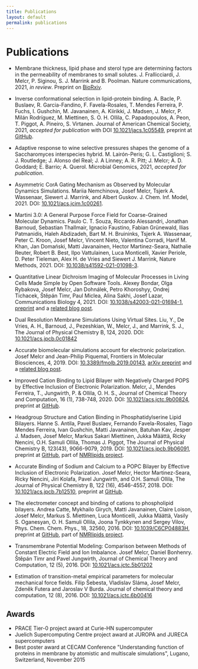 ```yaml
---
title: Publications
layout: default
permalink: publications
---
```


# Publications

- Membrane thickness, lipid phase and sterol type are determining factors in the permeability of membranes to small solutes. 
J. Frallicciardi, J. Melcr, P. Siginou, S. J. Marrink and B. Poolman. 
Nature communications, 2021, *in review*. 
Preprint on [BioRxiv](https://www.biorxiv.org/content/10.1101/2021.07.16.452599v1).

- Inverse conformational selection in lipid-protein binding. 
A. Bacle, P. Buslaev, R. Garcia-Fandino, F. Favela-Rosales, 
T. Mendes Ferreira, P. Fuchs, I. Gushchin, M. Javanainen, 
A. Kiirikki, J. Madsen, J. Melcr, P. Milán Rodríguez, M. Miettinen, 
S. O. H. Ollila, C. Papadopoulos, A. Peon, T. Piggot, 
A. Pineiro, S. Virtanen. 
Journal of American Chemical Society, 2021, *accepted for publication*
with DOI [10.1021/jacs.1c05549](https://doi.org/10.1021/jacs.1c05549), 
preprint at [GitHub](https://github.com/NMRLipids/NMRlipidsIVPEandPGmanuscript/blob/7526ae37d478a2434062b2e24b861b95d4087553/manuscriptPGPE.pdf). 

- Adaptive response to wine selective pressures shapes the genome of a Saccharomyces interspecies hybrid. 
M. Lairón-Peris; G. L. Castiglioni; S. J. Routledge; 
J. Alonso del Real; J. A Linney; A. R. Pitt; 
J. Melcr; A. D. Goddard; E. Barrio; A. Querol. 
Microbial Genomics, 2021, *accepted for publication*. 


- Asymmetric CorA Gating Mechanism as Observed by Molecular Dynamics Simulations.
Mariia Nemchinova, Josef Melcr, Tsjerk A. Wassenaar, 
Siewert J. Marrink, and Albert Guskov.
J. Chem. Inf. Model, 2021.
DOI: [10.1021/acs.jcim.1c00261](https://doi.org/10.1021/acs.jcim.1c00261).


- Martini 3.0: A General Purpose Force Field for Coarse-Grained Molecular Dynamics.
Paulo C. T. Souza, Riccardo Alessandri, Jonathan Barnoud, 
Sebastian Thallmair, Ignacio Faustino, Fabian Grünewald, 
Ilias Patmanidis, Haleh Abdizadeh, Bart M. H. Bruininks, 
Tsjerk A. Wassenaar, Peter C. Kroon, Josef Melcr, Vincent Nieto, 
Valentina Corradi, Hanif M. Khan, Jan Domański, 
Matti Javanainen, Hector Martinez-Seara, Nathalie Reuter, 
Robert B. Best, Ilpo Vattulainen, Luca Monticelli, Xavier Periole, 
D. Peter Tieleman, Alex H. de Vries and Siewert J. Marrink,
Nature Methods, 2021.
DOI: [10.1038/s41592-021-01098-3](https://doi.org/10.1038/s41592-021-01098-3).

- Quantitative Linear Dichroism Imaging of Molecular Processes in Living Cells Made Simple by Open Software Tools. 
Alexey Bondar, Olga Rybakova, Josef Melcr, Jan Dohnálek, Petro Khoroshyy, 
Ondrej Tichacek, Štěpán Timr, Paul Miclea, Alina Sakhi, Josef Lazar,
Communications Biology 4, 2021. 
DOI: [10.1038/s42003-021-01694-1](https://doi.org/10.1038/s42003-021-01694-1),
[preprint](https://www.researchsquare.com/article/rs-100685/v1) and
a [related blog post](blog/LDImaging). 

- Dual Resolution Membrane Simulations Using Virtual Sites. 
Liu, Y., De Vries, A. H., Barnoud, J., Pezeshkian, W., Melcr, J., and Marrink, S. J., 
The Journal of Physical Chemistry B, 124, 2020.
DOI: [10.1021/acs.jpcb.0c01842](https://pubs.acs.org/doi/full/10.1021/acs.jpcb.0c01842)

- Accurate biomolecular simulations account for electronic polarization.
Josef Melcr and Jean-Philip Piquemal,
Frontiers in Molecular Biosciences, 4, 2019.
DOI: [10.3389/fmolb.2019.00143](https://www.frontiersin.org/articles/10.3389/fmolb.2019.00143/full), 
[arXiv preprint](https://arxiv.org/abs/1909.03732) and
a [related blog post](blog/ECC-post). 

- Improved Cation Binding to Lipid Bilayer with Negatively Charged POPS 
by Effective Inclusion of Electronic Polarization. 
Melcr, J., Mendes Ferreira, T., Jungwirth, P. & Ollila, O. H. S.,
Journal of Chemical Theory and Computation, 16 (1), 738-748, 2020.
DOI: [10.1021/acs.jctc.9b00824](https://pubs.acs.org/doi/10.1021/acs.jctc.9b00824), 
preprint at [GitHub](https://github.com/jmelcr/ecc_pops/blob/master/Manuscript/manuscript.pdf).

- Headgroup Structure and Cation Binding in Phosphatidylserine Lipid Bilayers.
Hanne S. Antila, Pavel Buslaev, Fernando Favela-Rosales, 
Tiago Mendes Ferreira, Ivan Gushchin, Matti Javanainen, Batuhan Kav, 
Jesper J. Madsen, Josef Melcr, Markus Sakari Miettinen, 
Jukka Määttä, Ricky Nencini, O.H. Samuli Ollila, Thomas J. Piggot, 
The Journal of Physical Chemistry B, 123(43), 9066-9079, 2019. 
DOI: [10.1021/acs.jpcb.9b06091](https://doi.org/10.1021/acs.jpcb.9b06091), 
preprint at [GitHub](https://github.com/NMRLipids/NMRlipidsIVotherHGs/blob/master/Manuscript/manuscriptPS.pdf), 
part of [NMRlipids project](http://nmrlipids.blogspot.com/). 
	
- Accurate Binding of Sodium and Calcium to a POPC Bilayer by Effective Inclusion of Electronic Polarization. 
Josef Melcr, Hector Martinez-Seara, Ricky Nencini, Jiri Kolafa, Pavel Jungwirth, and O.H. Samuli Ollila, 
The Journal of Physical Chemistry B, 122 (16), 4546-4557, 2018. 
DOI: [10.1021/acs.jpcb.7b12510](https://pubs.acs.org/doi/10.1021/acs.jpcb.7b12510),
preprint at [GitHub](https://github.com/jmelcr/NMRlipids_VI-NewIonModel/blob/master/Manuscript/manuscript.pdf). 

- The electrometer concept and binding of cations to phospholipid bilayers. 
Andrea Catte, Mykhailo Girych, Matti Javanainen, Claire Loison, 
Josef Melcr, Markus S. Miettinen, Luca Monticelli, Jukka Määttä, 
Vasily S. Oganesyan, O. H. Samuli Ollila, Joona Tynkkynen and Sergey Vilov, 
Phys. Chem. Chem. Phys., 18, 32560, 2016. 
DOI: [10.1039/C6CP04883H](https://pubs.rsc.org/en/content/articlelanding/2016/cp/c6cp04883h#!),
preprint at [GitHub](https://github.com/NMRLipids/lipid_ionINTERACTION/blob/master/Manuscript/LIPIDionINTERACT.pdf), 
part of [NMRlipids project](http://nmrlipids.blogspot.com/). 

- Transmembrane Potential Modeling: Comparison between Methods of Constant Electric Field
and Ion Imbalance. Josef Melcr, Daniel Bonhenry. Štěpán Timr and Pavel Jungwirth, Journal of
Chemical Theory and Computation, 12 (5), 2016. 
DOI: [10.1021/acs.jctc.5b01202](https://pubs.acs.org/doi/abs/10.1021/acs.jctc.5b01202)

- Estimation of transition-metal empirical parameters for molecular mechanical force fields. 
Filip Šebesta, Vladislav Sláma, Josef Melcr, Zdeněk Futera and Jaroslav V Burda. 
Journal of chemical theory and computation, 12 (8), 2016. 
DOI: [10.1021/acs.jctc.6b00416](https://pubs.acs.org/doi/abs/10.1021/acs.jctc.6b00416)


## Awards

-   PRACE Tier-0 project award at Curie-HN supercomputer
-   Juelich Supercomputing Centre project award at JUROPA and JURECA supercomputers
-   Best poster award at CECAM Conference "Understanding function of proteins in membrane by atomistic and multiscale simulations", Lugano, Switzerland, November 2015


